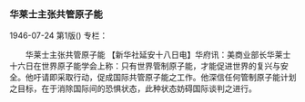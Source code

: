 ### 华莱士主张共管原子能

1946-07-24
第1版()
专栏：

　　华莱士主张共管原子能
    【新华社延安十八日电】华府讯：美商业部长华莱士十六日在世界原子能学会上称：只有世界管制原子能，才能促进世界的复兴与安全。他吁请即采取行动，促成国际共管原子能之工作。他深信任何管制原子能计划之目标，在于消除国际间的恐惧状态，此种状态妨碍国际谈判之进行。
